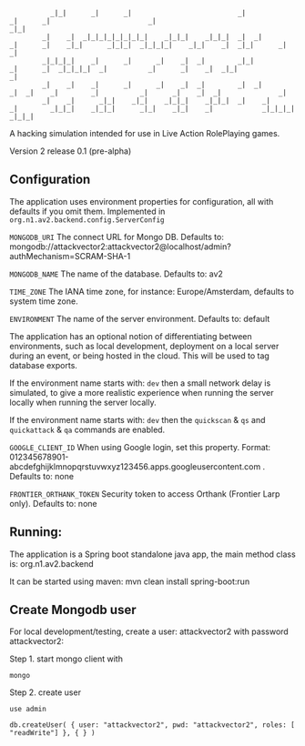 
              _|_|      _|      _|                          _|            _|      _|                        _|                                _|_|
            _|    _|  _|_|_|_|_|_|_|_|    _|_|_|    _|_|_|  _|  _|        _|      _|    _|_|      _|_|_|  _|_|_|_|    _|_|    _|  _|_|      _|    _|
            _|_|_|_|    _|      _|      _|    _|  _|        _|_|          _|      _|  _|_|_|_|  _|          _|      _|    _|  _|_|              _|
            _|    _|    _|      _|      _|    _|  _|        _|  _|          _|  _|    _|        _|          _|      _|    _|  _|              _|
            _|    _|      _|_|    _|_|    _|_|_|    _|_|_|  _|    _|          _|        _|_|_|    _|_|_|      _|_|    _|_|    _|            _|_|_|_|
    _|_|_|

A hacking simulation intended for use in Live Action RolePlaying games.

Version 2 release 0.1 (pre-alpha)

## Configuration

The application uses environment properties for configuration, all with defaults if you omit them. Implemented in `org.n1.av2.backend.config.ServerConfig`


`MONGODB_URI`     The connect URL for Mongo DB. Defaults to: mongodb://attackvector2:attackvector2@localhost/admin?authMechanism=SCRAM-SHA-1

`MONGODB_NAME`    The name of the database. Defaults to: av2

`TIME_ZONE`     The IANA time zone, for instance: Europe/Amsterdam, defaults to system time zone.

`ENVIRONMENT`     The name of the server environment. Defaults to: default 

The application has an optional notion of differentiating between environments, such as local development,
deployment on a local server during an event, or being hosted in the cloud. This will be used to tag database exports. 
 
If the environment name starts with: `dev` then a small network delay is simulated, to give a more realistic 
experience when running the server locally when running the server locally.

If the environment name starts with: `dev` then the `quickscan` & `qs` and `quickattack` & `qa` commands are enabled.


`GOOGLE_CLIENT_ID`   When using Google login, set this property. Format: 012345678901-abcdefghijklmnopqrstuvwxyz123456.apps.googleusercontent.com  . Defaults to: none

`FRONTIER_ORTHANK_TOKEN`   Security token to access Orthank (Frontier Larp only). Defaults to: none 

## Running:

The application is a Spring boot standalone java app, the main method class is: org.n1.av2.backend

It can be started using maven: mvn clean install spring-boot:run


## Create Mongodb user
For local development/testing, create a user: attackvector2 with password attackvector2:

Step 1. start mongo client with

  `mongo`

Step 2. create user

  `use admin`

  `db.createUser( { user: "attackvector2",
                   pwd: "attackvector2",
                   roles: [ "readWrite"] },
                 { } )`
